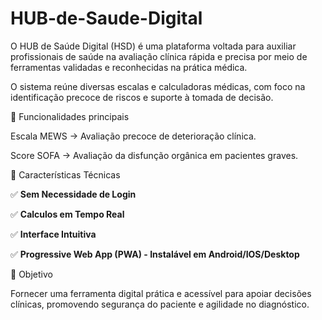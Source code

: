 # HUB-de-Saude-Digital

O HUB de Saúde Digital (HSD) é uma plataforma voltada para auxiliar profissionais de saúde na avaliação clínica rápida e precisa por meio de ferramentas validadas e reconhecidas na prática médica.

O sistema reúne diversas escalas e calculadoras médicas, com foco na identificação precoce de riscos e suporte à tomada de decisão.


🔧 Funcionalidades principais

Escala MEWS → Avaliação precoce de deterioração clínica.

Score SOFA → Avaliação da disfunção orgânica em pacientes graves.


📱 Características Técnicas

✅ **Sem Necessidade de Login**

✅ **Calculos em Tempo Real**

✅ **Interface Intuitiva**

✅ **Progressive Web App (PWA) - Instalável em Android/IOS/Desktop**


🎯 Objetivo

Fornecer uma ferramenta digital prática e acessível para apoiar decisões clínicas, promovendo segurança do paciente e agilidade no diagnóstico.
